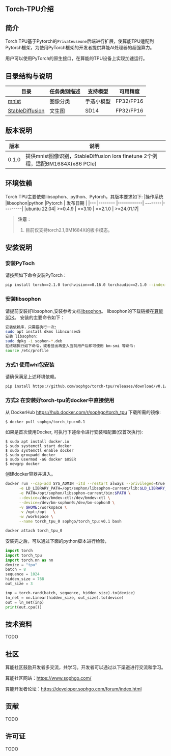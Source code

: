 
## Torch-TPU介绍


## 简介
Torch TPU基于Pytorch的`Privateuseone`后端进行扩展，使算能TPU适配到Pytorch框架，为使用PyTorch框架的开发者提供算能AI处理器的超强算力。

用户可以使用PyTorch的原生接口，在算能的TPU设备上实现加速运行。

## 目录结构与说明
| 目录                                                          | 任务类别描述   | 支持模型          | 可用精度    |
|---                                                           |---           |---               |---      |
| [mnist](./sample/mnist/README.md)                            | 图像分类       | 手造小模型          | FP32/FP16 |
| [StableDiffusion](./sample/StableDiffusion/README.md)        | 文生图         | SD14             | FP32/FP16 |


## 版本说明
| 版本    | 说明 | 
|---     |---   |
| 0.1.0	 | 提供mnist图像识别，StableDiffusion lora finetune 2个例程，适配BM1684X(x86 PCIe) |

## 环境依赖
Torch TPU主要依赖libsophon、python、Pytorch，其版本要求如下:
|操作系统     |libsophon|python      |Pytorch  | 发布日期  |
|---         |-------- |------------| --------|---------|
|ubuntu 22.04| >=0.4.9 | ==3.10     | ==2.1.0 | >=24.01.17|

> **注意**：
> 1. 目前仅支持torch2.1,BM1684X的板卡模态。

## 安装说明

### 安装PyToch
请按照如下命令安装PyTorch：
```bash
pip install torch==2.1.0 torchvision==0.16.0 torchaudio==2.1.0 --index-url https://download.pytorch.org/whl/cpu
```

### 安装libsophon
请提前安装好libsophon,安装参考文档[libsophon](https://doc.sophgo.com/sdk-docs/v23.07.01/docs_latest_release/docs/libsophon/guide/html/1_install.html)。
libsophon的下载链接在[算能SDK](https://developer.sophgo.com/site/index/material/41/all.html)。
安装的主要命令如下：
```bash
安装依赖库，只需要执行一次:
sudo apt install dkms libncurses5
安装 libsophon:
sudo dpkg -i sophon-*.deb
在终端执行如下命令，或者登出再登入当前用户后即可使用 bm-smi 等命令:
source /etc/profile
```
### 方式1 使用whl包安装
请确保满足上述环境依赖。
```bash
pip install https://github.com/sophgo/torch-tpu/releases/download/v0.1/torch_tpu-2.1.0.post1-cp310-cp310-linux_x86_64.whl
```
### 方式2 在安装好torch-tpu的docker中直接使用
从 DockerHub https://hub.docker.com/r/sophgo/torch_tpu 下载所需的镜像:
```
$ docker pull sophgo/torch_tpu:v0.1
```
如果是首次使用Docker, 可执行下述命令进行安装和配置(仅首次执行):
```
$ sudo apt install docker.io
$ sudo systemctl start docker
$ sudo systemctl enable docker
$ sudo groupadd docker
$ sudo usermod -aG docker $USER
$ newgrp docker
```
创建docker容器并进入。
```bash
docker run --cap-add SYS_ADMIN -itd --restart always --privileged=true \
      -e LD_LIBRARY_PATH=/opt/sophon/libsophon-current/lib:$LD_LIBRARY_PATH \
      -e PATH=/opt/sophon/libsophon-current/bin:$PATH \
      --device=/dev/bmdev-ctl:/dev/bmdev-ctl \
      --device=/dev/bm-sophon0:/dev/bm-sophon0 \
      -v $HOME:/workspace \
      -v /opt:/opt   \
      -w /workspace \
      --name torch_tpu_0 sophgo/torch_tpu:v0.1 bash

docker attach torch_tpu_0
```

安装完之后，可以通过下面的python脚本进行检验，
```python
import torch
import torch_tpu
import torch.nn as nn
device = "tpu"
batch = 8
sequence = 1024
hidden_size = 768
out_size = 3

inp = torch.rand(batch, sequence, hidden_size).to(device)
ln_net = nn.Linear(hidden_size, out_size).to(device)
out = ln_net(inp)
print(out.cpu())
```

## 技术资料

TODO

## 社区

算能社区鼓励开发者多交流，共学习。开发者可以通过以下渠道进行交流和学习。

算能社区网站：https://www.sophgo.com/

算能开发者论坛：https://developer.sophgo.com/forum/index.html


## 贡献

TODO

## 许可证
TODO